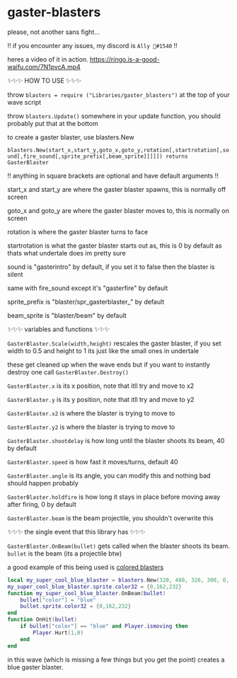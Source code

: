 # gaster-blasters
please, not another sans fight...

!! if you encounter any issues, my discord is `Ally 🌠#1540` !!

heres a video of it in action. https://ringo.is-a-good-waifu.com/7N1pvcA.mp4


✨✨✨ HOW TO USE ✨✨✨

throw `blasters = require ("Libraries/gaster_blasters")` at the top of your wave script

throw `blasters.Update()` somewhere in your update function, you should probably put that at the bottom

to create a gaster blaster, use blasters.New

`blasters.New(start_x,start_y,goto_x,goto_y,rotation[,startrotation[,sound[,fire_sound[,sprite_prefix[,beam_sprite]]]]]) returns GasterBlaster`

!! anything in square brackets are optional and have default arguments !!

start_x and start_y are where the gaster blaster spawns, this is normally off screen

goto_x and goto_y are where the gaster blaster moves to, this is normally on screen

rotation is where the gaster blaster turns to face

startrotation is what the gaster blaster starts out as, this is 0 by default as thats what undertale does im pretty sure

sound is "gasterintro" by default, if you set it to false then the blaster is silent

same with fire_sound except it's "gasterfire" by default

sprite_prefix is "blaster/spr_gasterblaster_" by default

beam_sprite is "blaster/beam" by default

✨✨✨ variables and functions ✨✨✨

`GasterBlaster.Scale(width,height)` rescales the gaster blaster, if you set width to 0.5 and height to 1 its just like the small ones in undertale

these get cleaned up when the wave ends but if you want to instantly destroy one call `GasterBlaster.Destroy()`

`GasterBlaster.x` is its x position, note that itll try and move to x2

`GasterBlaster.y` is its y position, note that itll try and move to y2

`GasterBlaster.x2` is where the blaster is trying to move to

`GasterBlaster.y2` is where the blaster is trying to move to

`GasterBlaster.shootdelay` is how long until the blaster shoots its beam, 40 by default

`GasterBlaster.speed` is how fast it moves/turns, default 40

`GasterBlaster.angle` is its angle, you can modify this and nothing bad should happen probably

`GasterBlaster.holdfire` is how long it stays in place before moving away after firing, 0 by default

`GasterBlaster.beam` is the beam projectile, you shouldn't overwrite this

✨✨✨ the single event that this library has ✨✨✨

`GasterBlaster.OnBeam(bullet)` gets called when the blaster shoots its beam. `bullet` is the beam (its a projectile btw)

a good example of this being used is [colored blasters](https://o.lol-sa.me/2CUA1G7.mp4)

```lua
local my_super_cool_blue_blaster = blasters.New(320, 480, 320, 300, 0, 0)
my_super_cool_blue_blaster.sprite.color32 = {0,162,232}
function my_super_cool_blue_blaster.OnBeam(bullet)
    bullet["color"] = "blue"
    bullet.sprite.color32 = {0,162,232}
end
function OnHit(bullet)
    if bullet["color"] == "blue" and Player.ismoving then
        Player.Hurt(1,0)
    end
end
```
in this wave (which is missing a few things but you get the point) creates a blue gaster blaster.
